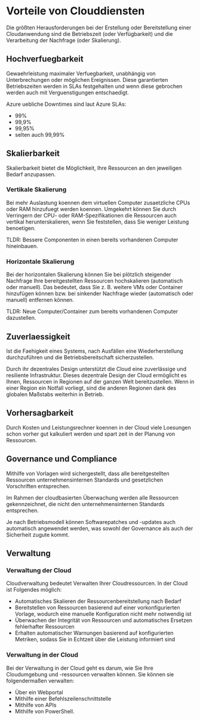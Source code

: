 # Vorteile von Clouddiensten

Die größten Herausforderungen bei der Erstellung oder Bereitstellung einer Cloudanwendung sind die Betriebszeit (oder Verfügbarkeit) und die Verarbeitung der Nachfrage (oder Skalierung).

## Hochverfuegbarkeit

Gewaehrleistung maximaler Verfuegbarkeit, unabhängig von Unterbrechungen oder möglichen Ereignissen. Diese garantierten Betriebszeiten werden in SLAs festgehalten und wenn diese gebrochen werden auch mit Verguenstigungen entschaedigt. 

Azure uebliche Downtimes sind laut Azure SLAs:
- 99%
- 99,9%
- 99,95%
- selten auch 99,99%

## Skalierbarkeit

Skalierbarkeit bietet die Möglichkeit, Ihre Ressourcen an den jeweiligen Bedarf anzupassen.

### Vertikale Skalierung

Bei mehr Auslastung koennen dem virtuellen Computer zusaetzliche CPUs oder RAM hinzufuegt werden koennen. Umgekehrt können Sie durch Verringern der CPU- oder RAM-Spezifikationen die Ressourcen auch vertikal herunterskalieren, wenn Sie feststellen, dass Sie weniger Leistung benoetigen.

TLDR: Bessere Componenten in einen bereits vorhandenen Computer hineinbauen.

### Horizontale Skalierung

Bei der horizontalen Skalierung können Sie bei plötzlich steigender Nachfrage Ihre bereitgestellten Ressourcen hochskalieren (automatisch oder manuell). Das bedeutet, dass Sie z. B. weitere VMs oder Container hinzufügen können bzw. bei sinkender Nachfrage wieder (automatisch oder manuell) entfernen können.

TLDR: Neue Computer/Container zum bereits vorhandenen Computer dazustellen.

## Zuverlaessigkeit

Ist die Faehigkeit eines Systems, nach Ausfällen eine Wiederherstellung durchzuführen und die Betriebsbereitschaft sicherzustellen.

Durch ihr dezentrales Design unterstützt die Cloud eine zuverlässige und resiliente Infrastruktur. Dieses dezentrale Design der Cloud ermöglicht es Ihnen, Ressourcen in Regionen auf der ganzen Welt bereitzustellen. Wenn in einer Region ein Notfall vorliegt, sind die anderen Regionen dank des globalen Maßstabs weiterhin in Betrieb.

## Vorhersagbarkeit

Durch Kosten und Leistungsrechner koennen in der Cloud viele Loesungen schon vorher gut kalkuliert werden und spart zeit in der Planung von Ressourcen.

## Governance und Compliance

Mithilfe von Vorlagen wird sichergestellt, dass alle bereitgestellten Ressourcen unternehmensinternen Standards und gesetzlichen Vorschriften entsprechen.

Im Rahmen der cloudbasierten Überwachung werden alle Ressourcen gekennzeichnet, die nicht den unternehmensinternen Standards entsprechen.

Je nach Betriebsmodell können Softwarepatches und -updates auch automatisch angewendet werden, was sowohl der Governance als auch der Sicherheit zugute kommt.

## Verwaltung

### Verwaltung der Cloud

Cloudverwaltung bedeutet Verwalten Ihrer Cloudressourcen. In der Cloud ist Folgendes möglich:

- Automatisches Skalieren der Ressourcenbereitstellung nach Bedarf
- Bereitstellen von Ressourcen basierend auf einer vorkonfigurierten Vorlage, wodurch eine manuelle Konfiguration nicht mehr notwendig ist
- Überwachen der Integrität von Ressourcen und automatisches Ersetzen fehlerhafter Ressourcen
- Erhalten automatischer Warnungen basierend auf konfigurierten Metriken, sodass Sie in Echtzeit über die Leistung informiert sind

### Verwaltung in der Cloud

Bei der Verwaltung in der Cloud geht es darum, wie Sie Ihre Cloudumgebung und -ressourcen verwalten können. Sie können sie folgendermaßen verwalten:

- Über ein Webportal
- Mithilfe einer Befehlszeilenschnittstelle
- Mithilfe von APIs
- Mithilfe von PowerShell.


